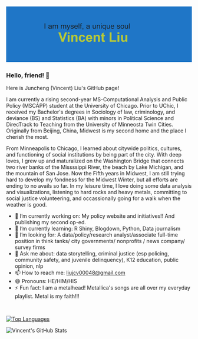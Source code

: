 
![Banner](https://github.com/jcvincentliu/jcvincentliu/blob/main/header.png)

### Hello, friend! 👋

Here is Juncheng (Vincent) Liu's GitHub page! 

I am currently a rising second-year MS-Computational Analysis and Public Policy (MSCAPP) student at the University of Chicago. Prior to UChic, I received my Bachelor's degrees in Sociology of law, criminology, and deviance (BS) and Statistics (BA) with minors in Political Science and DirecTrack to Teaching from the University of Minneosta Twin Cities. Originally from Beijing, China, Midwest is my second home and the place I cherish the most. 

From Minneapolis to Chicago, I learned about citywide politics, cultures, and functioning of social institutions by being part of the city. With deep loves, I grew up and maturalized on the Washington Bridge that connects two river banks of the Missssippi River, the beach by Lake Michigan, and the mountain of San Jose. Now the Fifth years in Midwest, I am still trying hard to develop my fondness for the Midwest Winter, but all efforts are ending to no avails so far. In my leisure time, I love doing some data analysis and visualizations, listening to hard rocks and heavy metals, committing to social justice volunteering, and occassionally going for a walk when the weather is good. 

- 🔭 I’m currently working on: My policy website and initiatives!! And publishing my second op-ed.
- 🌱 I’m currently learning: R Shiny, Blogdown, Python, Data journalism 
- 🤔 I’m looking for: A data/policy/research analyst/associate full-time position in think tanks/ city governments/ nonprofits / news company/ survey firms 
- 💬 Ask me about: data storytelling, criminal justice (esp policing, community safety, and juvenile delinquency), K12 education, public opinion, nlp
- 📫 How to reach me: liujcv00048@gmail.com
- 😄 Pronouns: HE/HIM/HIS
- ⚡ Fun fact: I am a metalhead! Metallica's songs are all over my everyday playlist. Metal is my faith!!! 

<br/>

[![Top Languages](https://github-readme-stats.vercel.app/api/top-langs/?username=jcvincentliu&langs_count=8)](https://github.com/jcvincentliu/github-readme-stats)
 

![Vincent's GitHub Stats](https://github-readme-stats.vercel.app/api?username=jcvincentliu&show_icons=true&theme=radical)
